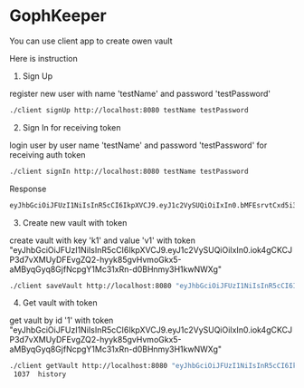 # GophKeeper

You can use client app to create owen vault

Here is instruction

1. Sign Up

register new user with name 'testName' and password 'testPassword'

```bash
./client signUp http://localhost:8080 testName testPassword
```

2. Sign In for receiving token

login user by user name 'testName' and password 'testPassword' for receiving auth token

```bash
./client signIn http://localhost:8080 testName testPassword
```

Response
```bash
eyJhbGciOiJFUzI1NiIsInR5cCI6IkpXVCJ9.eyJ1c2VySUQiOiIxIn0.bMFEsrvtCxd5i3SMn3E_8HcRx6RzNfTX2PI1eWXJsbNUbeG_VaEpf9trTcm4KsYqYp_wpLzMYEYKQCtQykb4lQ
```

3. Create new vault with token

create vault with key 'k1' and value 'v1' with token "eyJhbGciOiJFUzI1NiIsInR5cCI6IkpXVCJ9.eyJ1c2VySUQiOiIxIn0.iok4gCKCJP3d7vXMUyDFEvgZQ2-hyyk85gvHvmoGkx5-aMByqGyq8GjfNcpgY1Mc31xRn-d0BHnmy3H1kwNWXg"

```bash
./client saveVault http://localhost:8080 "eyJhbGciOiJFUzI1NiIsInR5cCI6IkpXVCJ9.eyJ1c2VySUQiOiIxIn0.iok4gCKCJP3d7vXMUyDFEvgZQ2-hyyk85gvHvmoGkx5-aMByqGyq8GjfNcpgY1Mc31xRn-d0BHnmy3H1kwNWXg" k1 v1
```
4. Get vault with token

get vault by id '1' with token "eyJhbGciOiJFUzI1NiIsInR5cCI6IkpXVCJ9.eyJ1c2VySUQiOiIxIn0.iok4gCKCJP3d7vXMUyDFEvgZQ2-hyyk85gvHvmoGkx5-aMByqGyq8GjfNcpgY1Mc31xRn-d0BHnmy3H1kwNWXg"

```bash
./client getVault http://localhost:8080 "eyJhbGciOiJFUzI1NiIsInR5cCI6IkpXVCJ9.eyJ1c2VySUQiOiIxIn0.iok4gCKCJP3d7vXMUyDFEvgZQ2-hyyk85gvHvmoGkx5-aMByqGyq8GjfNcpgY1Mc31xRn-d0BHnmy3H1kwNWXg" 1
 1037  history
```
